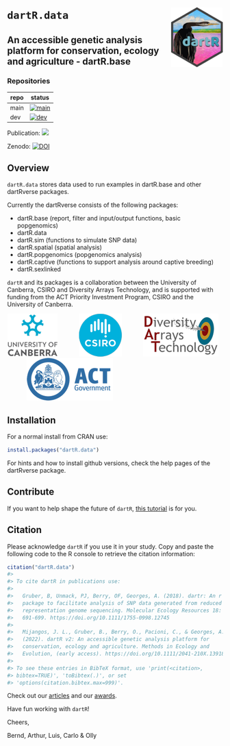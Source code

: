 
<!-- README.md is generated from README.Rmd. Please edit that file -->

# `dartR.data` <a href="https://green-striped-gecko.github.io/dartR/"><img src="man/figures/dartRlogo.png" align="right" height="140"/></a>

## An accessible genetic analysis platform for conservation, ecology and agriculture - dartR.base

<!-- badges: start -->

### Repositories

| repo | status                                                                                                                                                                                                          |
|------|-----------------------------------------------------------------------------------------------------------------------------------------------------------------------------------------------------------------|
| main | [![main](https://github.com/green-striped-gecko/dartR.data/actions/workflows/check-standard.yml/badge.svg?branch=main)](https://github.com/green-striped-gecko/dartR.data/actions/workflows/check-standard.yml) |
| dev  | [![dev](https://github.com/green-striped-gecko/dartR.data/actions/workflows/check-standard.yml/badge.svg?branch=dev)](https://github.com/green-striped-gecko/dartR.data/actions/workflows/check-standard.yml)   |

Publication:
[![](https://img.shields.io/badge/doi-10.1111/1755--0998.12745-00cccc.svg)](https://doi.org/10.1111/1755-0998.12745)

Zenodo:
[![DOI](https://zenodo.org/badge/86640709.svg)](https://zenodo.org/badge/latestdoi/86640709)

<!-- badges: end -->

## Overview

`dartR.data` stores data used to run examples in dartR.base and other
dartRverse packages.

Currently the dartRverse consists of the following packages:

- dartR.base (report, filter and input/output functions, basic
  popgenomics)
- dartR.data
- dartR.sim (functions to simulate SNP data)
- dartR.spatial (spatial analysis)
- dartR.popgenomics (popgenomics analysis)
- dartR.captive (functions to support analysis around captive breeding)
- dartR.sexlinked

`dartR` and its packages is a collaboration between the University of
Canberra, CSIRO and Diversity Arrays Technology, and is supported with
funding from the ACT Priority Investment Program, CSIRO and the
University of Canberra.

<p align="center">

<img src="man/figures/UC.png" height="100"/>    
<img src="man/figures/csiro_logo.png" height="100"/>    
<img src="man/figures/DArT-removebg-preview.png" height="100"/>    
<img src="man/figures/ACT.png" height="100"/>

</p>

## Installation

For a normal install from CRAN use:

``` r
install.packages("dartR.data")
```

For hints and how to install github versions, check the help pages of
the dartRverse package.

## Contribute

If you want to help shape the future of `dartR`, [this
tutorial](http://georges.biomatix.org/storage/app/media/uploaded-files/Tutorial_0_dartR_for_the_Developer_2.0_19-Feb-22.pdf)
is for you.

## Citation

Please acknowledge `dartR` if you use it in your study. Copy and paste
the following code to the R console to retrieve the citation
information:

``` r
citation("dartR.data")
#> 
#> To cite dartR in publications use:
#> 
#>   Gruber, B, Unmack, PJ, Berry, OF, Georges, A. (2018). dartr: An r
#>   package to facilitate analysis of SNP data generated from reduced
#>   representation genome sequencing. Molecular Ecology Resources 18:
#>   691-699. https://doi.org/10.1111/1755-0998.12745
#> 
#>   Mijangos, J. L., Gruber, B., Berry, O., Pacioni, C., & Georges, A.
#>   (2022). dartR v2: An accessible genetic analysis platform for
#>   conservation, ecology and agriculture. Methods in Ecology and
#>   Evolution, (early access). https://doi.org/10.1111/2041-210X.13918
#> 
#> To see these entries in BibTeX format, use 'print(<citation>,
#> bibtex=TRUE)', 'toBibtex(.)', or set
#> 'options(citation.bibtex.max=999)'.
```

Check out our
[articles](https://github.com/green-striped-gecko/dartR/wiki/dartR-team-publications)
and our
[awards](https://github.com/green-striped-gecko/dartR/wiki/dartR-awards).

Have fun working with `dartR`!

Cheers,

Bernd, Arthur, Luis, Carlo & Olly

